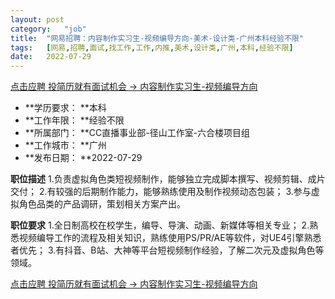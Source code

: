 ```yaml
---
layout:	post
category:	"job"
title:	"网易招聘：内容制作实习生-视频编导方向-美术-设计类-广州本科经验不限"
tags:	[网易,招聘,面试,找工作,工作,内推,美术,设计类,广州,本科,经验不限]
date:	2022-07-29
---
```


[点击应聘 投简历就有面试机会 -> 内容制作实习生-视频编导方向](http://mobile.bole.netease.com/bole/boleDetail?id=33587&employeeId=346f03c3cda5f04c&key=all)



- **学历要求： **本科
- **工作年限： **经验不限
- **所属部门： **CC直播事业部-径山工作室-六合楼项目组
- **工作城市： **广州
- **发布日期： **2022-07-29



**职位描述**
1.负责虚拟角色类短视频制作，能够独立完成脚本撰写、视频剪辑、成片交付；
2.有较强的后期制作能力，能够熟练使用及制作视频动态包装；
3.参与虚拟角色品类的产品调研，策划相关方案产出。



**职位要求**
1.全日制高校在校学生，编导、导演、动画、新媒体等相关专业；
2.熟悉视频编导工作的流程及相关知识，熟练使用PS/PR/AE等软件，对UE4引擎熟悉者优先；
3.有抖音、B站、大神等平台短视频制作经验，了解二次元及虚拟角色等领域。



[点击应聘 投简历就有面试机会 -> 内容制作实习生-视频编导方向](http://mobile.bole.netease.com/bole/boleDetail?id=33587&employeeId=346f03c3cda5f04c&key=all)